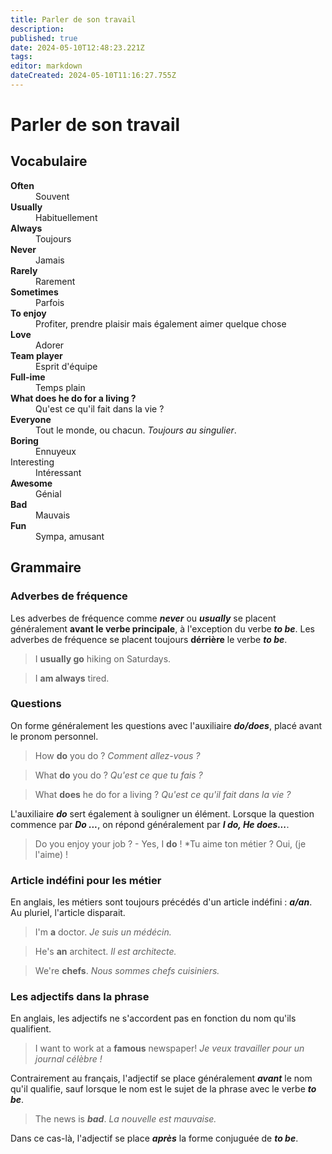```yaml
---
title: Parler de son travail
description: 
published: true
date: 2024-05-10T12:48:23.221Z
tags: 
editor: markdown
dateCreated: 2024-05-10T11:16:27.755Z
---
```


# Parler de son travail

## Vocabulaire

<dl>
  <dt><strong>Often</strong></dt>
  <dd>Souvent</dd>
  
  <dt><strong>Usually</strong></dt>
  <dd>Habituellement</dd>
  
  <dt><strong>Always</strong></dt>
  <dd>Toujours</dd>
  
  <dt><strong>Never</strong></dt>
  <dd>Jamais</dd>
  
  <dt><strong>Rarely</strong></dt>
  <dd>Rarement</dd>
  
  <dt><strong>Sometimes</strong></dt>
  <dd>Parfois</dd>
  
  <dt><strong>To enjoy</strong></dt>
  <dd>Profiter, prendre plaisir mais également aimer quelque chose</dd>
  
  <dt><strong>Love</strong></dt>
  <dd>Adorer</dd>
  
  <dt><strong>Team player</strong></dt>
  <dd>Esprit d'équipe</dd>
  
  <dt><strong>Full-ime</strong></dt>
  <dd>Temps plain</dd>
  
  <dt><strong>What does he do for a living ?</strong></dt>
  <dd>Qu'est ce qu'il fait dans la vie ?</dd>
  
  <dt><strong>Everyone</strong></dt>
  <dd>Tout le monde, ou chacun. <i>Toujours au singulier</i>.</dd>
  
  <dt><strong>Boring</strong></dt>
  <dd>Ennuyeux</dd>
  
  <dt>Interesting<strong></strong></dt>
  <dd>Intéressant</dd>
  
  <dt><strong>Awesome</strong></dt>
  <dd>Génial</dd>
  
  <dt><strong>Bad</strong></dt>
  <dd>Mauvais</dd>
  
  <dt><strong>Fun</strong></dt>
  <dd>Sympa, amusant</dd>
  
  <dt><strong></strong></dt>
  <dd></dd>
  
  <dt><strong></strong></dt>
  <dd></dd>
  
  <dt><strong></strong></dt>
  <dd></dd>
</dl>

## Grammaire

### Adverbes de fréquence

Les adverbes de fréquence comme ***never*** ou ***usually*** se placent généralement **avant le verbe principale**, à l'exception du verbe ***to be***. Les adverbes de fréquence se placent toujours **dérrière** le verbe ***to be***.

> I **usually go** hiking on Saturdays.

> I **am always** tired.

### Questions

On forme généralement les questions avec l'auxiliaire ***do/does***, placé avant le pronom personnel.

> How **do** you do ?
> *Comment allez-vous ?*

> What **do** you do ?
> *Qu'est ce que tu fais ?*

> What **does** he do for a living ?
> *Qu'est ce qu'il fait dans la vie ?*

L'auxiliaire ***do*** sert également à souligner un élément. Lorsque la question commence par ***Do ...***, on répond généralement par ***I do, He does...***.

> Do you enjoy your job ? - Yes, I **do** !
> *Tu aime ton métier ? Oui, (je l'aime) !

### Article indéfini pour les métier

En anglais, les métiers sont toujours précédés d'un article indéfini : ***a/an***. Au pluriel, l'article disparait.

> I'm **a** doctor.
> *Je suis un médécin.*

> He's **an** architect.
> *Il est architecte.*

> We're **chefs**.
> *Nous sommes chefs cuisiniers.*

### Les adjectifs dans la phrase

En anglais, les adjectifs ne s'accordent pas en fonction du nom qu'ils qualifient.

> I want to work at a **famous** newspaper!
> *Je veux travailler pour un journal célèbre !*

Contrairement au français, l'adjectif se place généralement ***avant*** le nom qu'il qualifie, sauf lorsque le nom est le sujet de la phrase avec le verbe ***to be***.

> The news is ***bad***.
> *La nouvelle est mauvaise.*

Dans ce cas-là, l'adjectif se place ***après*** la forme conjuguée de ***to be***.